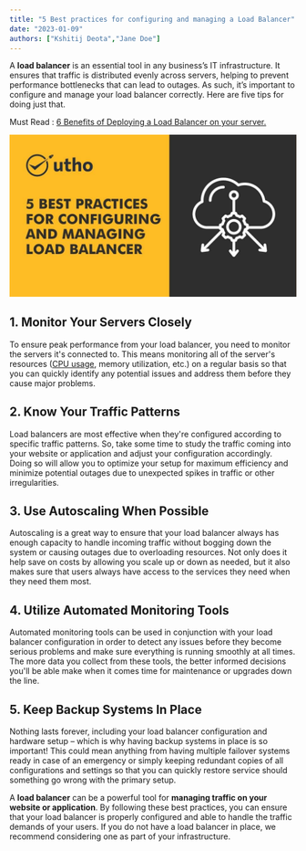```yaml
---
title: "5 Best practices for configuring and managing a Load Balancer"
date: "2023-01-09"
authors: ["Kshitij Deota","Jane Doe"]
---
```


A **load balancer** is an essential tool in any business’s IT infrastructure. It ensures that traffic is distributed evenly across servers, helping to prevent performance bottlenecks that can lead to outages. As such, it’s important to configure and manage your load balancer correctly. Here are five tips for doing just that. 

Must Read : [6 Benefits of Deploying a Load Balancer on your server.](https://utho.com/docs/tutorial/6-benefits-of-deploying-a-load-balancer-on-your-server/)

![5 Best practices for configuring and managing a Load Balancer](images/5-Best-practices-for-configuring-and-managing-a-Load-Balancer.jpg)

## 1\. Monitor Your Servers Closely

To ensure peak performance from your load balancer, you need to monitor the servers it's connected to. This means monitoring all of the server's resources ([CPU usage](https://www.techopedia.com/definition/28291/cpu-utilization), memory utilization, etc.) on a regular basis so that you can quickly identify any potential issues and address them before they cause major problems. 

## 2\. Know Your Traffic Patterns

Load balancers are most effective when they're configured according to specific traffic patterns. So, take some time to study the traffic coming into your website or application and adjust your configuration accordingly. Doing so will allow you to optimize your setup for maximum efficiency and minimize potential outages due to unexpected spikes in traffic or other irregularities. 

## 3\. Use Autoscaling When Possible

Autoscaling is a great way to ensure that your load balancer always has enough capacity to handle incoming traffic without bogging down the system or causing outages due to overloading resources. Not only does it help save on costs by allowing you scale up or down as needed, but it also makes sure that users always have access to the services they need when they need them most. 

## 4\. Utilize Automated Monitoring Tools

Automated monitoring tools can be used in conjunction with your load balancer configuration in order to detect any issues before they become serious problems and make sure everything is running smoothly at all times. The more data you collect from these tools, the better informed decisions you'll be able make when it comes time for maintenance or upgrades down the line. 

## 5\. Keep Backup Systems In Place

Nothing lasts forever, including your load balancer configuration and hardware setup – which is why having backup systems in place is so important! This could mean anything from having multiple failover systems ready in case of an emergency or simply keeping redundant copies of all configurations and settings so that you can quickly restore service should something go wrong with the primary setup. 

A **load balancer** can be a powerful tool for **managing traffic on your website or application**. By following these best practices, you can ensure that your load balancer is properly configured and able to handle the traffic demands of your users. If you do not have a load balancer in place, we recommend considering one as part of your infrastructure.
